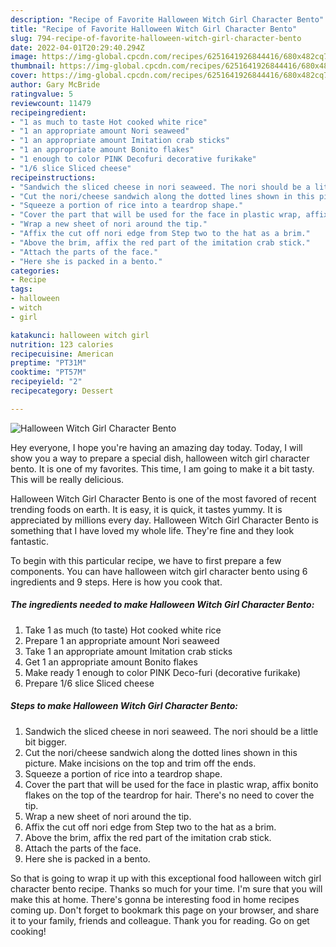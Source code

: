 ```yaml
---
description: "Recipe of Favorite Halloween Witch Girl Character Bento"
title: "Recipe of Favorite Halloween Witch Girl Character Bento"
slug: 794-recipe-of-favorite-halloween-witch-girl-character-bento
date: 2022-04-01T20:29:40.294Z
image: https://img-global.cpcdn.com/recipes/6251641926844416/680x482cq70/halloween-witch-girl-character-bento-recipe-main-photo.jpg
thumbnail: https://img-global.cpcdn.com/recipes/6251641926844416/680x482cq70/halloween-witch-girl-character-bento-recipe-main-photo.jpg
cover: https://img-global.cpcdn.com/recipes/6251641926844416/680x482cq70/halloween-witch-girl-character-bento-recipe-main-photo.jpg
author: Gary McBride
ratingvalue: 5
reviewcount: 11479
recipeingredient:
- "1 as much to taste Hot cooked white rice"
- "1 an appropriate amount Nori seaweed"
- "1 an appropriate amount Imitation crab sticks"
- "1 an appropriate amount Bonito flakes"
- "1 enough to color PINK Decofuri decorative furikake"
- "1/6 slice Sliced cheese"
recipeinstructions:
- "Sandwich the sliced cheese in nori seaweed. The nori should be a little bit bigger."
- "Cut the nori/cheese sandwich along the dotted lines shown in this picture. Make incisions on the top and trim off the ends."
- "Squeeze a portion of rice into a teardrop shape."
- "Cover the part that will be used for the face in plastic wrap, affix bonito flakes on the top of the teardrop for hair. There&#39;s no need to cover the tip."
- "Wrap a new sheet of nori around the tip."
- "Affix the cut off nori edge from Step two to the hat as a brim."
- "Above the brim, affix the red part of the imitation crab stick."
- "Attach the parts of the face."
- "Here she is packed in a bento."
categories:
- Recipe
tags:
- halloween
- witch
- girl

katakunci: halloween witch girl 
nutrition: 123 calories
recipecuisine: American
preptime: "PT31M"
cooktime: "PT57M"
recipeyield: "2"
recipecategory: Dessert

---
```



![Halloween Witch Girl Character Bento](https://img-global.cpcdn.com/recipes/6251641926844416/680x482cq70/halloween-witch-girl-character-bento-recipe-main-photo.jpg)

Hey everyone, I hope you're having an amazing day today. Today, I will show you a way to prepare a special dish, halloween witch girl character bento. It is one of my favorites. This time, I am going to make it a bit tasty. This will be really delicious.



Halloween Witch Girl Character Bento is one of the most favored of recent trending foods on earth. It is easy, it is quick, it tastes yummy. It is appreciated by millions every day. Halloween Witch Girl Character Bento is something that I have loved my whole life. They're fine and they look fantastic.


To begin with this particular recipe, we have to first prepare a few components. You can have halloween witch girl character bento using 6 ingredients and 9 steps. Here is how you cook that.

<!--inarticleads1-->

##### The ingredients needed to make Halloween Witch Girl Character Bento:

1. Take 1 as much (to taste) Hot cooked white rice
1. Prepare 1 an appropriate amount Nori seaweed
1. Take 1 an appropriate amount Imitation crab sticks
1. Get 1 an appropriate amount Bonito flakes
1. Make ready 1 enough to color PINK Deco-furi (decorative furikake)
1. Prepare 1/6 slice Sliced cheese




<!--inarticleads2-->

##### Steps to make Halloween Witch Girl Character Bento:

1. Sandwich the sliced cheese in nori seaweed. The nori should be a little bit bigger.
1. Cut the nori/cheese sandwich along the dotted lines shown in this picture. Make incisions on the top and trim off the ends.
1. Squeeze a portion of rice into a teardrop shape.
1. Cover the part that will be used for the face in plastic wrap, affix bonito flakes on the top of the teardrop for hair. There&#39;s no need to cover the tip.
1. Wrap a new sheet of nori around the tip.
1. Affix the cut off nori edge from Step two to the hat as a brim.
1. Above the brim, affix the red part of the imitation crab stick.
1. Attach the parts of the face.
1. Here she is packed in a bento.




So that is going to wrap it up with this exceptional food halloween witch girl character bento recipe. Thanks so much for your time. I'm sure that you will make this at home. There's gonna be interesting food in home recipes coming up. Don't forget to bookmark this page on your browser, and share it to your family, friends and colleague. Thank you for reading. Go on get cooking!
